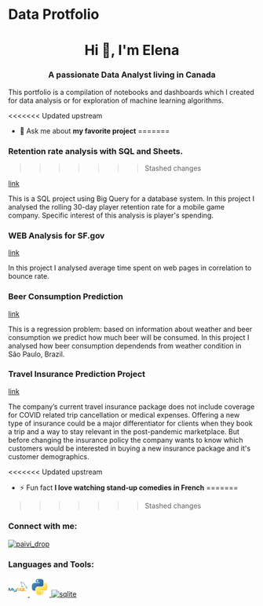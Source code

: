 # Data Protfolio
<h1 align="center">Hi 👋, I'm Elena</h1>
<h3 align="center">A passionate Data Analyst living in Canada</h3>

This portfolio is a compilation of notebooks and dashboards which I created for data analysis or for exploration of machine learning algorithms.

<<<<<<< Updated upstream
- 💬 Ask me about **my favorite project**
=======
### Retention rate analysis with SQL and Sheets.
>>>>>>> Stashed changes

[link](https://github.com/Fedotova-Elena/ProjectOne) 

This is a SQL project using Big Query for a database system. In this project I analysed the rolling 30-day player retention rate for a mobile game company. Specific interest of this analysis is player's spending. 

### WEB Analysis for SF.gov

[link](https://github.com/Fedotova-Elena/DataProtfolio/tree/main/Tableau%20Project) 

In this project I analysed average time spent on web pages in correlation to bounce rate.

### Beer Consumption Prediction

[link](https://github.com/Fedotova-Elena/DataProtfolio/tree/main/Beer%20Consumption%20project) 

This is a regression problem: based on information about weather and beer consumption we predict how much beer will be consumed.
In this project I analysed how beer consumption dependends from weather condition in São Paulo, Brazil.

### Travel Insurance Prediction Project

[link](https://github.com/Fedotova-Elena/DataProtfolio/tree/main/Capstone%20Project)

The company’s current travel insurance package does not include coverage for COVID related trip cancellation or medical expenses. Offering a new type of insurance could be a major differentiator for clients when they book a trip and a way to stay relevant in the post-pandemic marketplace.  But before changing the insurance policy the company wants to know which customers would be interested in buying a new insurance package and it's customer demographics. 

<<<<<<< Updated upstream
- ⚡ Fun fact **I love watching stand-up comedies in French**
=======
>>>>>>> Stashed changes

<h3 align="left">Connect with me:</h3>
<p align="left">
<a href="https://twitter.com/paivi_drop" target="blank"><img align="center" src="https://raw.githubusercontent.com/rahuldkjain/github-profile-readme-generator/master/src/images/icons/Social/twitter.svg" alt="paivi_drop" height="30" width="40" /></a>
</p>

<h3 align="left">Languages and Tools:</h3>
<p align="left"> <a href="https://www.mysql.com/" target="_blank" rel="noreferrer"> <img src="https://raw.githubusercontent.com/devicons/devicon/master/icons/mysql/mysql-original-wordmark.svg" alt="mysql" width="40" height="40"/> </a> <a href="https://www.python.org" target="_blank" rel="noreferrer"> <img src="https://raw.githubusercontent.com/devicons/devicon/master/icons/python/python-original.svg" alt="python" width="40" height="40"/> </a> <a href="https://www.sqlite.org/" target="_blank" rel="noreferrer"> <img src="https://www.vectorlogo.zone/logos/sqlite/sqlite-icon.svg" alt="sqlite" width="40" height="40"/> </a> </p>



